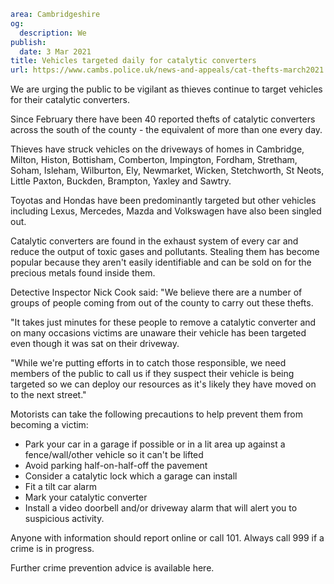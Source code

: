 ```yaml
area: Cambridgeshire
og:
  description: We
publish:
  date: 3 Mar 2021
title: Vehicles targeted daily for catalytic converters
url: https://www.cambs.police.uk/news-and-appeals/cat-thefts-march2021
```

We are urging the public to be vigilant as thieves continue to target vehicles for their catalytic converters.

Since February there have been 40 reported thefts of catalytic converters across the south of the county - the equivalent of more than one every day.

Thieves have struck vehicles on the driveways of homes in Cambridge, Milton, Histon, Bottisham, Comberton, Impington, Fordham, Stretham, Soham, Isleham, Wilburton, Ely, Newmarket, Wicken, Stetchworth, St Neots, Little Paxton, Buckden, Brampton, Yaxley and Sawtry.

Toyotas and Hondas have been predominantly targeted but other vehicles including Lexus, Mercedes, Mazda and Volkswagen have also been singled out.

Catalytic converters are found in the exhaust system of every car and reduce the output of toxic gases and pollutants. Stealing them has become popular because they aren't easily identifiable and can be sold on for the precious metals found inside them.

Detective Inspector Nick Cook said: "We believe there are a number of groups of people coming from out of the county to carry out these thefts.

"It takes just minutes for these people to remove a catalytic converter and on many occasions victims are unaware their vehicle has been targeted even though it was sat on their driveway.

"While we're putting efforts in to catch those responsible, we need members of the public to call us if they suspect their vehicle is being targeted so we can deploy our resources as it's likely they have moved on to the next street."

Motorists can take the following precautions to help prevent them from becoming a victim:

 * Park your car in a garage if possible or in a lit area up against a fence/wall/other vehicle so it can't be lifted
 * Avoid parking half-on-half-off the pavement
 * Consider a catalytic lock which a garage can install
 * Fit a tilt car alarm
 * Mark your catalytic converter
 * Install a video doorbell and/or driveway alarm that will alert you to suspicious activity.

Anyone with information should report online or call 101. Always call 999 if a crime is in progress.

Further crime prevention advice is available here.
